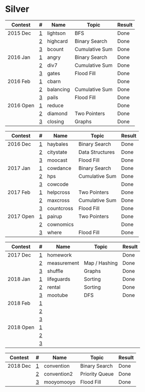 #  Silver


| Contest   | #                                                               | Name          | Topic                                  | Result |
| --------- | --------------------------------------------------------------- | ------------- | -------------------------------------- | ------ |
| 2015 Dec  | [1](http://www.usaco.org/index.php?page=viewproblem2&cpid=570)  | lightson      | BFS                                    | Done   |
|           | [2](http://www.usaco.org/index.php?page=viewproblem2&cpid=571)  | highcard      | Binary Search                          | Done   |
|           | [3](http://www.usaco.org/index.php?page=viewproblem2&cpid=572)  | bcount        | Cumulative Sum                         | Done   |
| 2016 Jan  | [1](http://www.usaco.org/index.php?page=viewproblem2&cpid=594)  | angry         | Binary Search                          | Done   |
|           | [2](http://www.usaco.org/index.php?page=viewproblem2&cpid=595)  | div7          | Cumulative Sum                         | Done   |
|           | [3](http://www.usaco.org/index.php?page=viewproblem2&cpid=596)  | gates         | Flood Fill                             | Done   |
| 2016 Feb  | [1](http://www.usaco.org/index.php?page=viewproblem2&cpid=618)  | cbarn         |                                        | Done   |
|           | [2](http://www.usaco.org/index.php?page=viewproblem2&cpid=619)  | balancing     | Cumulative Sum                         | Done   |
|           | [3](http://www.usaco.org/index.php?page=viewproblem2&cpid=620)  | pails         | Flood Fill                             | Done   |
| 2016 Open | [1](http://www.usaco.org/index.php?page=viewproblem2&cpid=642)  | reduce        |                                        | Done   |
|           | [2](http://www.usaco.org/index.php?page=viewproblem2&cpid=643)  | diamond       | Two Pointers                           | Done   |
|           | [3](http://www.usaco.org/index.php?page=viewproblem2&cpid=644)  | closing       | Graphs                                 | Done   |

| Contest   | #                                                               | Name          | Topic                                  | Result |
| --------- | --------------------------------------------------------------- | ------------- | -------------------------------------- | ------ |
| 2016 Dec  | [1](http://www.usaco.org/index.php?page=viewproblem2&cpid=666)  | haybales      | Binary Search                          | Done   |
|           | [2](http://www.usaco.org/index.php?page=viewproblem2&cpid=667)  | citystate     | Data Structures                        | Done   |
|           | [3](http://www.usaco.org/index.php?page=viewproblem2&cpid=668)  | moocast       | Flood Fill                             | Done   |
| 2017 Jan  | [1](http://www.usaco.org/index.php?page=viewproblem2&cpid=690)  | cowdance      | Binary Search                          | Done   |
|           | [2](http://www.usaco.org/index.php?page=viewproblem2&cpid=691)  | hps           | Cumulative Sum                         | Done   |
|           | [3](http://www.usaco.org/index.php?page=viewproblem2&cpid=692)  | cowcode       |                                        | Done   |
| 2017 Feb  | [1](http://www.usaco.org/index.php?page=viewproblem2&cpid=714)  | helpcross     | Two Pointers                           | Done   |
|           | [2](http://www.usaco.org/index.php?page=viewproblem2&cpid=715)  | maxcross      | Cumulative Sum                         | Done   |
|           | [3](http://www.usaco.org/index.php?page=viewproblem2&cpid=716)  | countcross    | Flood Fill                             | Done   |
| 2017 Open | [1](http://www.usaco.org/index.php?page=viewproblem2&cpid=738)  | pairup        | Two Pointers                           | Done   |
|           | [2](http://www.usaco.org/index.php?page=viewproblem2&cpid=739)  | cownomics     |                                        | Done   |
|           | [3](http://www.usaco.org/index.php?page=viewproblem2&cpid=740)  | where         | Flood Fill                             | Done   |

| Contest   | #                                                               | Name          | Topic                                  | Result |
| --------- | --------------------------------------------------------------- | ------------- | -------------------------------------- | ------ |
| 2017 Dec  | [1](http://www.usaco.org/index.php?page=viewproblem2&cpid=762)  | homework      |                                        | Done   |
|           | [2](http://www.usaco.org/index.php?page=viewproblem2&cpid=763)  | measurement   | Map / Hashing                          | Done   |
|           | [3](http://www.usaco.org/index.php?page=viewproblem2&cpid=764)  | shuffle       | Graphs                                 | Done   |
| 2018 Jan  | [1](http://www.usaco.org/index.php?page=viewproblem2&cpid=786)  | lifeguards    | Sorting                                | Done   |
|           | [2](http://www.usaco.org/index.php?page=viewproblem2&cpid=787)  | rental        | Sorting                                | Done   |
|           | [3](http://www.usaco.org/index.php?page=viewproblem2&cpid=788)  | mootube       | DFS                                    | Done   |
| 2018 Feb  | [1](http://www.usaco.org/index.php?page=viewproblem2&cpid=810)  |               |                                        |        |
|           | [2](http://www.usaco.org/index.php?page=viewproblem2&cpid=811)  |               |                                        |        |
|           | [3](http://www.usaco.org/index.php?page=viewproblem2&cpid=812)  |               |                                        |        |
| 2018 Open | [1](http://www.usaco.org/index.php?page=viewproblem2&cpid=834)  |               |                                        |        |
|           | [2](http://www.usaco.org/index.php?page=viewproblem2&cpid=835)  |               |                                        |        |
|           | [3](http://www.usaco.org/index.php?page=viewproblem2&cpid=836)  |               |                                        |        |

| Contest   | #                                                               | Name          | Topic                                  | Result |
| --------- | --------------------------------------------------------------- | ------------- | -------------------------------------- | ------ |
| 2018 Dec  | [1](http://www.usaco.org/index.php?page=viewproblem2&cpid=858)  | convention    | Binary Search                          | Done   |
|           | [2](http://www.usaco.org/index.php?page=viewproblem2&cpid=859)  | convention2   | Priority Queue                         | Done   |
|           | [3](http://www.usaco.org/index.php?page=viewproblem2&cpid=860)  | mooyomooyo    | Flood Fill                             | Done   |
